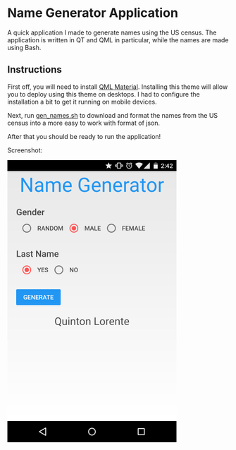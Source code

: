 # Name Generator Application

A quick application I made to generate names using the US census. The application is written in QT and QML in particular, while the names are made using Bash. 

## Instructions

First off, you will need to install [QML Material](https://github.com/papyros/qml-material). Installing this theme will allow you to deploy using this theme on desktops. I had to configure the installation a bit to get it running on mobile devices.

Next, run [gen_names.sh](gen_names.sh) to download and format the names from the US census into a more easy to work with format of json.

After that you should be ready to run the application!

Screenshot:


![Screenshot](./res/Screenshot_2015-12-11-14-42-23.png)
